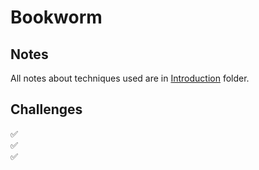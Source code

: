 # Bookworm

## Notes

All notes about techniques used are in [Introduction](https://github.com/Sangsom/100-Days-of-SwiftUI/tree/master/Project10%20-%20Cupcake%20Corner/Introduction) folder.

## Challenges

✅  
✅  
✅
